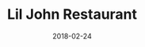 ---
title: "Lil John Restaurant"
date: 2018-02-24
picture: /assets/content/camera-roll/2018/02/2018-02-24-lil-john-restaurant/20180224_234355715_iOS.jpg
thumbnail: /assets/content/camera-roll/2018/02/2018-02-24-lil-john-restaurant/20180224_234355715_iOS-thumbnail.jpg
type: picture
tags:
  - Restaurant
  - Bellevue
  - looking up
  - sign
  - sky
  - photograph 
---